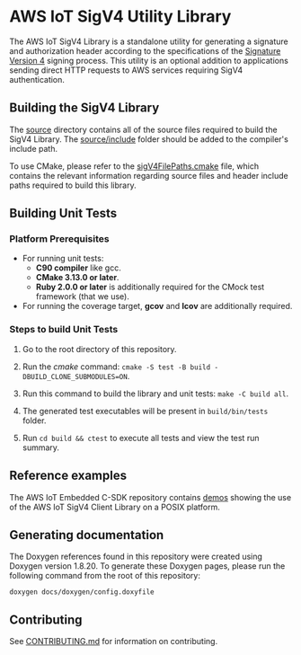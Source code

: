 # AWS IoT SigV4 Utility Library

The AWS IoT SigV4 Library is a standalone utility for generating a signature and authorization header according to the specifications of the [Signature Version 4](https://docs.aws.amazon.com/general/latest/gr/signature-version-4.html) signing process. This utility is an optional addition to applications sending direct HTTP requests to AWS services requiring SigV4 authentication.

## Building the SigV4 Library

The [source](https://github.com/aws/SigV4-for-AWS-IoT-embedded-sdk/tree/main/source) directory contains all of the source files required to build the SigV4 Library. The [source/include](https://github.com/aws/SigV4-for-AWS-IoT-embedded-sdk/tree/main/source/include) folder should be added to the compiler's include path. 

To use CMake, please refer to the [sigV4FilePaths.cmake](https://github.com/aws/SigV4-for-AWS-IoT-embedded-sdk/blob/main/sigv4FilePaths.cmake) file, which contains the relevant information regarding source files and header include paths required to build this library.

## Building Unit Tests

### Platform Prerequisites

- For running unit tests:
    - **C90 compiler** like gcc.
    - **CMake 3.13.0 or later**.
    - **Ruby 2.0.0 or later** is additionally required for the CMock test framework (that we use).
- For running the coverage target, **gcov** and **lcov** are additionally required.

### Steps to build **Unit Tests**

1. Go to the root directory of this repository.

1. Run the *cmake* command: `cmake -S test -B build -DBUILD_CLONE_SUBMODULES=ON`.

1. Run this command to build the library and unit tests: `make -C build all`.

1. The generated test executables will be present in `build/bin/tests` folder.

1. Run `cd build && ctest` to execute all tests and view the test run summary.

## Reference examples

The AWS IoT Embedded C-SDK repository contains [demos](https://github.com/aws/aws-iot-device-sdk-embedded-C/tree/main/demos/http) showing the use of the AWS IoT SigV4 Client Library on a POSIX platform.

## Generating documentation

The Doxygen references found in this repository were created using Doxygen
version 1.8.20. To generate these Doxygen pages, please run the following
command from the root of this repository:

```shell
doxygen docs/doxygen/config.doxyfile
```
## Contributing

See [CONTRIBUTING.md](CONTRIBUTING.md) for information on contributing.
